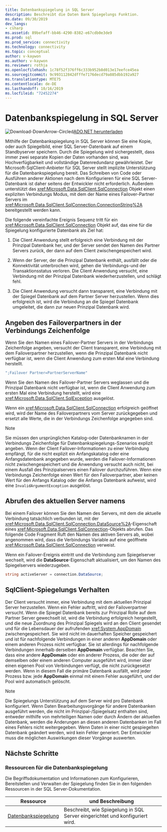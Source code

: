 ```yaml
---
title: Datenbankspiegelung in SQL Server
description: Beschreibt die Daten Bank Spiegelungs Funktion.
ms.date: 09/30/2019
dev_langs:
- csharp
ms.assetid: 89befaff-bb46-4290-8382-e67cdb0e3de9
ms.prod: sql
ms.prod_service: connectivity
ms.technology: connectivity
ms.topic: conceptual
author: v-kaywon
ms.author: v-kaywon
ms.reviewer: rothja
ms.openlocfilehash: 1c78f52f376ff6c333b952b8d013e17eefce45ea
ms.sourcegitcommit: 9c993112842dfffe7176decd79a885dbb192a927
ms.translationtype: MTE75
ms.contentlocale: de-DE
ms.lasthandoff: 10/16/2019
ms.locfileid: "72452274"
---
```

# <a name="database-mirroring-in-sql-server"></a>Datenbankspiegelung in SQL Server

![Download-DownArrow-Circled](../../../ssdt/media/download.png)[ADO.NET herunterladen](../../sql-connection-libraries.md#anchor-20-drivers-relational-access)

Mithilfe der Datenbankspiegelung in SQL Server können Sie eine Kopie, oder auch Spiegelbild, einer SQL Server-Datenbank auf einem Standbyserver speichern. Durch die Spiegelung wird sichergestellt, dass immer zwei separate Kopien der Daten vorhanden sind, was Hochverfügbarkeit und vollständige Datenredundanz gewährleistet. Der Microsoft-SqlClient-Anbieter für SQL Server stellt implizite Unterstützung für die Datenbankspiegelung bereit. Das Schreiben von Code oder Ausführen anderer Aktionen nach dem Konfigurieren für eine SQL Server-Datenbank ist daher seitens der Entwickler nicht erforderlich. Außerdem unterstützt das <xref:Microsoft.Data.SqlClient.SqlConnection> Objekt einen expliziten Verbindungs Modus, mit dem der Name eines Failover-Partner Servers im <xref:Microsoft.Data.SqlClient.SqlConnection.ConnectionString%2A> bereitgestellt werden kann.  
  
Die folgende vereinfachte Ereignis Sequenz tritt für ein <xref:Microsoft.Data.SqlClient.SqlConnection> Objekt auf, das eine für die Spiegelung konfigurierte Datenbank als Ziel hat:  
  
1. Die Client Anwendung stellt erfolgreich eine Verbindung mit der Prinzipal Datenbank her, und der Server sendet den Namen des Partner Servers zurück, der dann auf dem Client zwischengespeichert wird.  
  
2. Wenn der Server, der die Prinzipal Datenbank enthält, ausfällt oder die Konnektivität unterbrochen wird, gehen die Verbindungs-und der Transaktionsstatus verloren. Die Client Anwendung versucht, eine Verbindung mit der Prinzipal Datenbank wiederherzustellen, und schlägt fehl.  
  
3. Die Client Anwendung versucht dann transparent, eine Verbindung mit der Spiegel Datenbank auf dem Partner Server herzustellen. Wenn dies erfolgreich ist, wird die Verbindung an die Spiegel Datenbank umgeleitet, die dann zur neuen Prinzipal Datenbank wird.  
  
## <a name="specifying-the-failover-partner-in-the-connection-string"></a>Angeben des Failoverpartners in der Verbindungs Zeichenfolge  
Wenn Sie den Namen eines Failover-Partner Servers in der Verbindungs Zeichenfolge angeben, versucht der Client transparent, eine Verbindung mit dem Failoverpartner herzustellen, wenn die Prinzipal Datenbank nicht verfügbar ist, wenn die Client Anwendung zum ersten Mal eine Verbindung herstellt.  
  
```csharp
";Failover Partner=PartnerServerName"  
```  
  
Wenn Sie den Namen des Failover-Partner Servers weglassen und die Prinzipal Datenbank nicht verfügbar ist, wenn die Client Anwendung zum ersten Mal eine Verbindung herstellt, wird eine <xref:Microsoft.Data.SqlClient.SqlException> ausgelöst.  
  
Wenn ein <xref:Microsoft.Data.SqlClient.SqlConnection> erfolgreich geöffnet wird, wird der Name des Failoverpartners vom Server zurückgegeben und ersetzt alle Werte, die in der Verbindungs Zeichenfolge angegeben sind.  
  
> [!NOTE]
>  Sie müssen den ursprünglichen Katalog-oder Datenbanknamen in der Verbindungs Zeichenfolge für Datenbankspiegelungs-Szenarios explizit angeben. Wenn der Client Failover-Informationen zu einer Verbindung empfängt, für die nicht explizit ein Anfangskatalog oder eine Anfangsdatenbank angegeben wurde, werden die Failover-Informationen nicht zwischengespeichert und die Anwendung versucht auch nicht, bei einem Ausfall des Prinzipalservers einen Failover durchzuführen. Wenn eine Verbindungs Zeichenfolge einen Wert für den Failoverpartner, aber keinen Wert für den Anfangs Katalog oder die Anfangs Datenbank aufweist, wird eine `InvalidArgumentException` ausgelöst.  
  
## <a name="retrieving-the-current-server-name"></a>Abrufen des aktuellen Server namens  
Bei einem Failover können Sie den Namen des Servers, mit dem die aktuelle Verbindung tatsächlich verbunden ist, mit der <xref:Microsoft.Data.SqlClient.SqlConnection.DataSource%2A>-Eigenschaft eines <xref:Microsoft.Data.SqlClient.SqlConnection>-Objekts abrufen. Das folgende Code Fragment Ruft den Namen des aktiven Servers ab, wobei angenommen wird, dass die Verbindungs Variable auf eine geöffnete <xref:Microsoft.Data.SqlClient.SqlConnection> verweist.  
  
Wenn ein Failover-Ereignis eintritt und die Verbindung zum Spiegelserver wechselt, wird die **DataSource**-Eigenschaft aktualisiert, um den Namen des Spiegelservers wiederzugeben.  
  
```csharp  
string activeServer = connection.DataSource;  
```  
  
## <a name="sqlclient-mirroring-behavior"></a>SqlClient-Spiegelungs Verhalten  
Der Client versucht immer, eine Verbindung mit dem aktuellen Prinzipal Server herzustellen. Wenn ein Fehler auftritt, wird der Failoverpartner versucht. Wenn die Spiegel Datenbank bereits zur Prinzipal Rolle auf dem Partner Server gewechselt ist, wird die Verbindung erfolgreich hergestellt, und die neue Zuordnung des Prinzipal Spiegels wird an den Client gesendet und für die Lebensdauer der aufrufenden <xref:System.AppDomain> zwischengespeichert. Sie wird nicht im dauerhaften Speicher gespeichert und ist für nachfolgende Verbindungen in einer anderen **AppDomain** oder einem anderen Prozess nicht verfügbar. Sie ist allerdings für nachfolgende Verbindungen innerhalb derselben **AppDomain** verfügbar. Beachten Sie, dass eine andere **AppDomain** oder ein anderer Prozess, die oder der auf demselben oder einem anderen Computer ausgeführt wird, immer über einen eigenen Pool von Verbindungen verfügt, die nicht zurückgesetzt werden. Wenn in diesem Fall die primäre Datenbank ausfällt, wird jeder Prozess bzw. jede **AppDomain** einmal mit einem Fehler ausgeführt, und der Pool wird automatisch gelöscht.  
  
> [!NOTE]
>  Die Spiegelungs Unterstützung auf dem Server wird pro Datenbank konfiguriert. Wenn Daten Bearbeitungsvorgänge für andere Datenbanken ausgeführt werden, die nicht im Prinzipal-/Spiegelsatz enthalten sind, entweder mithilfe von mehrteiligen Namen oder durch Ändern der aktuellen Datenbank, werden die Änderungen an diesen anderen Datenbanken im Fall eines Fehlers nicht weitergegeben. Wenn Daten in einer nicht gespiegelten Datenbank geändert werden, wird kein Fehler generiert. Der Entwickler muss die möglichen Auswirkungen dieser Vorgänge auswerten.  
  
## <a name="next-steps"></a>Nächste Schritte
### <a name="database-mirroring-resources"></a>Ressourcen für die Datenbankspiegelung  
Die Begriffsdokumentation und Informationen zum Konfigurieren, Bereitstellen und Verwalten der Spiegelung finden Sie in den folgenden Ressourcen in der SQL Server-Dokumentation.  
  
|Ressource|und Beschreibung|  
|--------------|-----------------|  
|[Datenbankspiegelung](../../../database-engine/database-mirroring/database-mirroring-sql-server.md)|Beschreibt, wie Spiegelung in SQL Server eingerichtet und konfiguriert wird.|  

